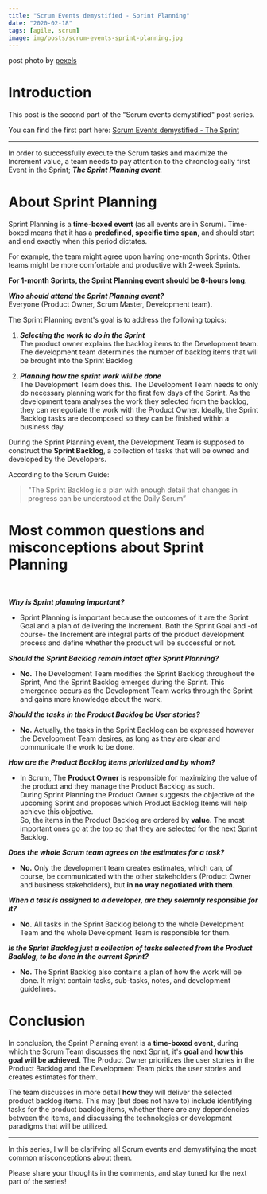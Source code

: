 ```yaml
---
title: "Scrum Events demystified - Sprint Planning"
date: "2020-02-18"
tags: [agile, scrum]
image: img/posts/scrum-events-sprint-planning.jpg
---
```

 post photo by [pexels](https://www.pexels.com/)
  
 # Introduction
 
 This post is the second part of the "Scrum events demystified" post series.
 
 You can find the first part here: [Scrum Events demystified - The Sprint](https://paulisaris.com/scrum-events-demystified---the-sprint/)
 
 <hr>
 
 In order to successfully execute the Scrum tasks and maximize the Increment value, a team needs to pay attention to the chronologically first Event in the Sprint; ***The Sprint Planning event***.
 
 
 # About Sprint Planning
 
 Sprint Planning is a **time-boxed event** (as all events are in Scrum). 
 Time-boxed means that it has a **predefined, specific time span**, 
 and should start and end exactly when this period dictates. <br/>
 
 For example, the team might agree upon having one-month Sprints. 
 Other teams might be more comfortable and productive with 2-week Sprints.<br/>
 
 **For 1-month Sprints, the Sprint Planning event should be 8-hours long**.
 
 ***Who should attend the Sprint Planning event?***<br>
 Everyone (Product Owner, Scrum Master, Development team).
 
 The Sprint Planning event's goal is to address the following topics:
 
 1. ***Selecting the work to do in the Sprint***<br>
    The product owner explains the backlog items to the Development team.
    The development team determines the number of backlog items that will be brought into the Sprint Backlog
 
 2. ***Planning how the sprint work will be done***<br>
 The Development Team does this. The Development Team needs to only do necessary planning work for the first few days of the Sprint. As the development team analyses the work they selected from the backlog, they can renegotiate the work with the Product Owner.
 Ideally, the Sprint Backlog tasks are decomposed so they can be finished within a business day.
 
 During the Sprint Planning event, the Development Team is supposed to construct the **Sprint Backlog**, a collection of tasks that will be owned and developed by the Developers.
 
 According to the Scrum Guide:
 
 > "The Sprint Backlog is a plan with enough detail that changes in progress can be understood at the Daily Scrum”
 
 
 # Most common questions and misconceptions about Sprint Planning
 
 <br>
 
 ***Why is Sprint planning important?***
 
 - Sprint Planning is important because the outcomes of it are the Sprint Goal and a plan of delivering the Increment. Both the Sprint Goal and -of course- the Increment are integral parts of the product development process and define whether the product will be successful or not.
 
 
 ***Should the Sprint Backlog remain intact after Sprint Planning?***
 
 - **No.** The Development Team modifies the Sprint Backlog throughout the Sprint, And the Sprint Backlog emerges during the Sprint. This emergence occurs as the Development Team works through the Sprint and gains more knowledge about the work.
 
 
 ***Should the tasks in the Product Backlog be User stories?***
 
 - **No.** Actually, the tasks in the Sprint Backlog can be expressed however the Development Team desires, as long as they are clear and communicate the work to be done.
    
 ***How are the Product Backlog items prioritized and by whom?***
 
 - In Scrum, The **Product Owner** is responsible for maximizing the value of the product and they manage the Product Backlog as such. <br/>
 During Sprint Planning the 
 Product Owner suggests the objective of the upcoming Sprint and proposes 
 which Product Backlog Items will help achieve this objective.<br>
 So, the items in the Product Backlog are ordered by **value**.
 The most important ones go at the top so that they are selected for the next Sprint Backlog.
 
 ***Does the whole Scrum team agrees on the estimates for a task?***
 
 - **No.** Only the development team creates estimates, which can, of course, be communicated with the other stakeholders (Product Owner and business stakeholders), but **in no way negotiated with them**.
 
 
 ***When a task is assigned to a developer, are they solemnly responsible for it?***
 
 - **No.** All tasks in the Sprint Backlog belong to the whole Development Team and the whole Development Team is responsible for them.
 
 ***Is the Sprint Backlog just a collection of tasks selected from the Product Backlog, to be done in the current Sprint?***
 
 - **No.** The Sprint Backlog also contains a plan of how the work will be done. It might contain tasks, sub-tasks, notes, and development guidelines.
 
 
 
 # Conclusion
 In conclusion, the Sprint Planning event is a **time-boxed event**, during which the Scrum Team discusses the next Sprint, it's **goal** and **how this goal will be achieved**. The Product Owner prioritizes the user stories in the Product Backlog and the Development Team picks the user stories and creates estimates for them.
 
 The team discusses in more detail **how** they will deliver the selected product backlog items. This may (but does not have to) include identifying tasks for the product backlog items, whether there are any dependencies between the items, and discussing the technologies or development paradigms that will be utilized.
 <hr>
 In this series, I will be clarifying all Scrum events and demystifying the most common misconceptions about them.
 
 Please share your thoughts in the comments, and stay tuned for the 
 next part of the series!
